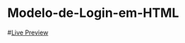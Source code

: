 # Modelo-de-Login-em-HTML
#[Live Preview](https://github.com/ClaytonAndrade/Modelo-de-Login-em-HTML/blob/master/img/Tela.PNG)
